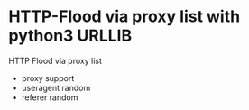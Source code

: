 # HTTP-Flood via proxy list with python3 URLLIB
HTTP Flood via proxy list
* proxy support
* useragent random
* referer random
